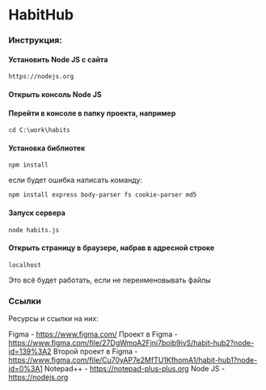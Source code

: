 HabitHub
========


### Инструкция:

#### Установить Node JS с сайта

```
https://nodejs.org
```
 
#### Открыть консоль Node JS

#### Перейти в консоле в папку проекта, например

```
cd C:\work\habits
```

#### Установка библиотек   
 
```
npm install
```

если будет ошибка написать команду: 

```
npm install express body-parser fs cookie-parser md5
```

#### Запуск сервера

```
node habits.js
```

#### Открыть страницу в браузере, набрав в адресной строке 

```
localhost
```

Это всё будет работать, если не переименовывать файлы

### Ссылки

Ресурсы и ссылки на них:

Figma - https://www.figma.com/
Проект в Figma - https://www.figma.com/file/27DgWmoA2Fjni7boib9ivS/habit-hub2?node-id=139%3A2
Второй проект в Figma - https://www.figma.com/file/Cu70yAP7e2MfTU1KfhomA1/habit-hub1?node-id=0%3A1
Notepad++ - https://notepad-plus-plus.org
Node JS - https://nodejs.org
